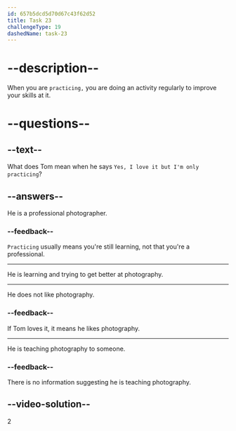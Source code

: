 ```yaml
---
id: 657b5dcd5d70d67c43f62d52
title: Task 23
challengeType: 19
dashedName: task-23
---
```


# --description--

When you are `practicing,` you are doing an activity regularly to improve your skills at it.

# --questions--

## --text--

What does Tom mean when he says `Yes, I love it but I'm only practicing`?

## --answers--

He is a professional photographer.

### --feedback--

`Practicing` usually means you're still learning, not that you're a professional.

---

He is learning and trying to get better at photography.

---

He does not like photography.

### --feedback--

If Tom loves it, it means he likes photography.

---

He is teaching photography to someone.

### --feedback--

There is no information suggesting he is teaching photography.

## --video-solution--

2
